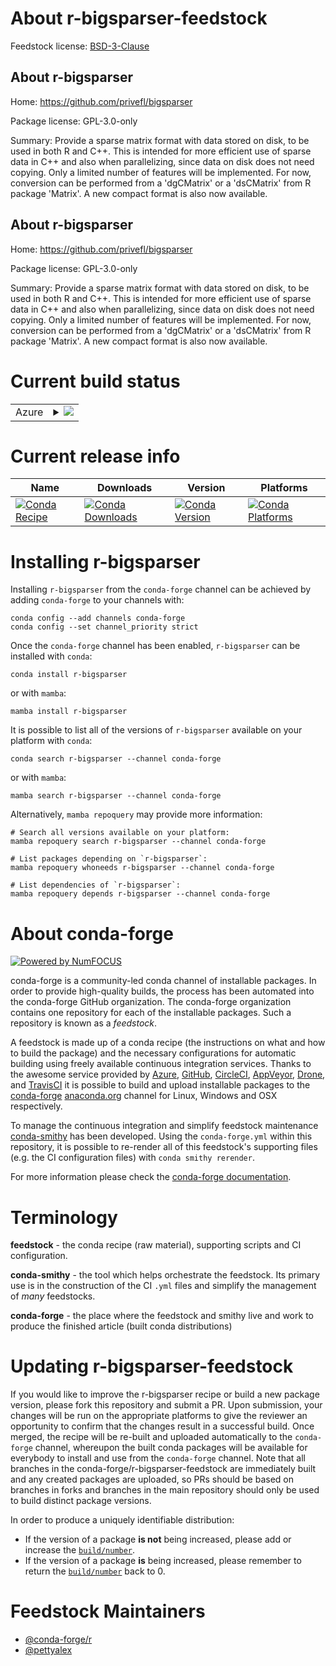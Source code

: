 About r-bigsparser-feedstock
============================

Feedstock license: [BSD-3-Clause](https://github.com/conda-forge/r-bigsparser-feedstock/blob/main/LICENSE.txt)


About r-bigsparser
------------------

Home: https://github.com/privefl/bigsparser

Package license: GPL-3.0-only

Summary: Provide a sparse matrix format with data stored on disk, to be used in both R and C++. This is intended for more efficient use of sparse data in C++ and also when parallelizing, since data on disk does not need copying. Only a limited number of features will be implemented. For now, conversion can be performed from a 'dgCMatrix' or a 'dsCMatrix' from R package 'Matrix'. A new compact format is also now available.

About r-bigsparser
------------------

Home: https://github.com/privefl/bigsparser

Package license: GPL-3.0-only

Summary: Provide a sparse matrix format with data stored on disk, to be used in both R and C++. This is intended for more efficient use of sparse data in C++ and also when parallelizing, since data on disk does not need copying. Only a limited number of features will be implemented. For now, conversion can be performed from a 'dgCMatrix' or a 'dsCMatrix' from R package 'Matrix'. A new compact format is also now available.

Current build status
====================


<table>
    
  <tr>
    <td>Azure</td>
    <td>
      <details>
        <summary>
          <a href="https://dev.azure.com/conda-forge/feedstock-builds/_build/latest?definitionId=20514&branchName=main">
            <img src="https://dev.azure.com/conda-forge/feedstock-builds/_apis/build/status/r-bigsparser-feedstock?branchName=main">
          </a>
        </summary>
        <table>
          <thead><tr><th>Variant</th><th>Status</th></tr></thead>
          <tbody><tr>
              <td>linux_64_r_base4.3</td>
              <td>
                <a href="https://dev.azure.com/conda-forge/feedstock-builds/_build/latest?definitionId=20514&branchName=main">
                  <img src="https://dev.azure.com/conda-forge/feedstock-builds/_apis/build/status/r-bigsparser-feedstock?branchName=main&jobName=linux&configuration=linux%20linux_64_r_base4.3" alt="variant">
                </a>
              </td>
            </tr><tr>
              <td>linux_64_r_base4.4</td>
              <td>
                <a href="https://dev.azure.com/conda-forge/feedstock-builds/_build/latest?definitionId=20514&branchName=main">
                  <img src="https://dev.azure.com/conda-forge/feedstock-builds/_apis/build/status/r-bigsparser-feedstock?branchName=main&jobName=linux&configuration=linux%20linux_64_r_base4.4" alt="variant">
                </a>
              </td>
            </tr><tr>
              <td>osx_64_r_base4.3</td>
              <td>
                <a href="https://dev.azure.com/conda-forge/feedstock-builds/_build/latest?definitionId=20514&branchName=main">
                  <img src="https://dev.azure.com/conda-forge/feedstock-builds/_apis/build/status/r-bigsparser-feedstock?branchName=main&jobName=osx&configuration=osx%20osx_64_r_base4.3" alt="variant">
                </a>
              </td>
            </tr><tr>
              <td>osx_64_r_base4.4</td>
              <td>
                <a href="https://dev.azure.com/conda-forge/feedstock-builds/_build/latest?definitionId=20514&branchName=main">
                  <img src="https://dev.azure.com/conda-forge/feedstock-builds/_apis/build/status/r-bigsparser-feedstock?branchName=main&jobName=osx&configuration=osx%20osx_64_r_base4.4" alt="variant">
                </a>
              </td>
            </tr><tr>
              <td>win_64_r_base4.3</td>
              <td>
                <a href="https://dev.azure.com/conda-forge/feedstock-builds/_build/latest?definitionId=20514&branchName=main">
                  <img src="https://dev.azure.com/conda-forge/feedstock-builds/_apis/build/status/r-bigsparser-feedstock?branchName=main&jobName=win&configuration=win%20win_64_r_base4.3" alt="variant">
                </a>
              </td>
            </tr><tr>
              <td>win_64_r_base4.4</td>
              <td>
                <a href="https://dev.azure.com/conda-forge/feedstock-builds/_build/latest?definitionId=20514&branchName=main">
                  <img src="https://dev.azure.com/conda-forge/feedstock-builds/_apis/build/status/r-bigsparser-feedstock?branchName=main&jobName=win&configuration=win%20win_64_r_base4.4" alt="variant">
                </a>
              </td>
            </tr>
          </tbody>
        </table>
      </details>
    </td>
  </tr>
</table>

Current release info
====================

| Name | Downloads | Version | Platforms |
| --- | --- | --- | --- |
| [![Conda Recipe](https://img.shields.io/badge/recipe-r--bigsparser-green.svg)](https://anaconda.org/conda-forge/r-bigsparser) | [![Conda Downloads](https://img.shields.io/conda/dn/conda-forge/r-bigsparser.svg)](https://anaconda.org/conda-forge/r-bigsparser) | [![Conda Version](https://img.shields.io/conda/vn/conda-forge/r-bigsparser.svg)](https://anaconda.org/conda-forge/r-bigsparser) | [![Conda Platforms](https://img.shields.io/conda/pn/conda-forge/r-bigsparser.svg)](https://anaconda.org/conda-forge/r-bigsparser) |

Installing r-bigsparser
=======================

Installing `r-bigsparser` from the `conda-forge` channel can be achieved by adding `conda-forge` to your channels with:

```
conda config --add channels conda-forge
conda config --set channel_priority strict
```

Once the `conda-forge` channel has been enabled, `r-bigsparser` can be installed with `conda`:

```
conda install r-bigsparser
```

or with `mamba`:

```
mamba install r-bigsparser
```

It is possible to list all of the versions of `r-bigsparser` available on your platform with `conda`:

```
conda search r-bigsparser --channel conda-forge
```

or with `mamba`:

```
mamba search r-bigsparser --channel conda-forge
```

Alternatively, `mamba repoquery` may provide more information:

```
# Search all versions available on your platform:
mamba repoquery search r-bigsparser --channel conda-forge

# List packages depending on `r-bigsparser`:
mamba repoquery whoneeds r-bigsparser --channel conda-forge

# List dependencies of `r-bigsparser`:
mamba repoquery depends r-bigsparser --channel conda-forge
```


About conda-forge
=================

[![Powered by
NumFOCUS](https://img.shields.io/badge/powered%20by-NumFOCUS-orange.svg?style=flat&colorA=E1523D&colorB=007D8A)](https://numfocus.org)

conda-forge is a community-led conda channel of installable packages.
In order to provide high-quality builds, the process has been automated into the
conda-forge GitHub organization. The conda-forge organization contains one repository
for each of the installable packages. Such a repository is known as a *feedstock*.

A feedstock is made up of a conda recipe (the instructions on what and how to build
the package) and the necessary configurations for automatic building using freely
available continuous integration services. Thanks to the awesome service provided by
[Azure](https://azure.microsoft.com/en-us/services/devops/), [GitHub](https://github.com/),
[CircleCI](https://circleci.com/), [AppVeyor](https://www.appveyor.com/),
[Drone](https://cloud.drone.io/welcome), and [TravisCI](https://travis-ci.com/)
it is possible to build and upload installable packages to the
[conda-forge](https://anaconda.org/conda-forge) [anaconda.org](https://anaconda.org/)
channel for Linux, Windows and OSX respectively.

To manage the continuous integration and simplify feedstock maintenance
[conda-smithy](https://github.com/conda-forge/conda-smithy) has been developed.
Using the ``conda-forge.yml`` within this repository, it is possible to re-render all of
this feedstock's supporting files (e.g. the CI configuration files) with ``conda smithy rerender``.

For more information please check the [conda-forge documentation](https://conda-forge.org/docs/).

Terminology
===========

**feedstock** - the conda recipe (raw material), supporting scripts and CI configuration.

**conda-smithy** - the tool which helps orchestrate the feedstock.
                   Its primary use is in the construction of the CI ``.yml`` files
                   and simplify the management of *many* feedstocks.

**conda-forge** - the place where the feedstock and smithy live and work to
                  produce the finished article (built conda distributions)


Updating r-bigsparser-feedstock
===============================

If you would like to improve the r-bigsparser recipe or build a new
package version, please fork this repository and submit a PR. Upon submission,
your changes will be run on the appropriate platforms to give the reviewer an
opportunity to confirm that the changes result in a successful build. Once
merged, the recipe will be re-built and uploaded automatically to the
`conda-forge` channel, whereupon the built conda packages will be available for
everybody to install and use from the `conda-forge` channel.
Note that all branches in the conda-forge/r-bigsparser-feedstock are
immediately built and any created packages are uploaded, so PRs should be based
on branches in forks and branches in the main repository should only be used to
build distinct package versions.

In order to produce a uniquely identifiable distribution:
 * If the version of a package **is not** being increased, please add or increase
   the [``build/number``](https://docs.conda.io/projects/conda-build/en/latest/resources/define-metadata.html#build-number-and-string).
 * If the version of a package **is** being increased, please remember to return
   the [``build/number``](https://docs.conda.io/projects/conda-build/en/latest/resources/define-metadata.html#build-number-and-string)
   back to 0.

Feedstock Maintainers
=====================

* [@conda-forge/r](https://github.com/conda-forge/r/)
* [@pettyalex](https://github.com/pettyalex/)

